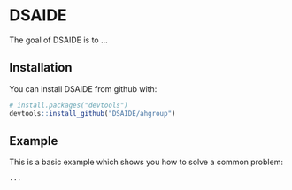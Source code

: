 # DSAIDE

The goal of DSAIDE is to ...

## Installation

You can install DSAIDE from github with:

```R
# install.packages("devtools")
devtools::install_github("DSAIDE/ahgroup")
```

## Example

This is a basic example which shows you how to solve a common problem:

```R
...
```
